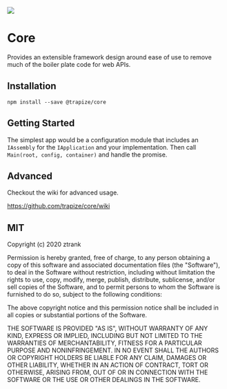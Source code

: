 ![](https://github.com/trapize/core/workflows/Unit%20Tests/badge.svg)
# Core
Provides an extensible framework design around ease of use to remove much of the boiler plate code for web APIs.

## Installation
`npm install --save @trapize/core`

## Getting Started
The simplest app would be a configuration module that includes an `IAssembly` for the `IApplication` and your implementation. Then call `Main(root, config, container)` and handle the promise.

## Advanced
Checkout the wiki for advanced usage.

https://github.com/trapize/core/wiki

## MIT

Copyright (c) 2020 ztrank

Permission is hereby granted, free of charge, to any person obtaining a copy
of this software and associated documentation files (the "Software"), to deal
in the Software without restriction, including without limitation the rights
to use, copy, modify, merge, publish, distribute, sublicense, and/or sell
copies of the Software, and to permit persons to whom the Software is
furnished to do so, subject to the following conditions:

The above copyright notice and this permission notice shall be included in all
copies or substantial portions of the Software.

THE SOFTWARE IS PROVIDED "AS IS", WITHOUT WARRANTY OF ANY KIND, EXPRESS OR
IMPLIED, INCLUDING BUT NOT LIMITED TO THE WARRANTIES OF MERCHANTABILITY,
FITNESS FOR A PARTICULAR PURPOSE AND NONINFRINGEMENT. IN NO EVENT SHALL THE
AUTHORS OR COPYRIGHT HOLDERS BE LIABLE FOR ANY CLAIM, DAMAGES OR OTHER
LIABILITY, WHETHER IN AN ACTION OF CONTRACT, TORT OR OTHERWISE, ARISING FROM,
OUT OF OR IN CONNECTION WITH THE SOFTWARE OR THE USE OR OTHER DEALINGS IN THE
SOFTWARE.

